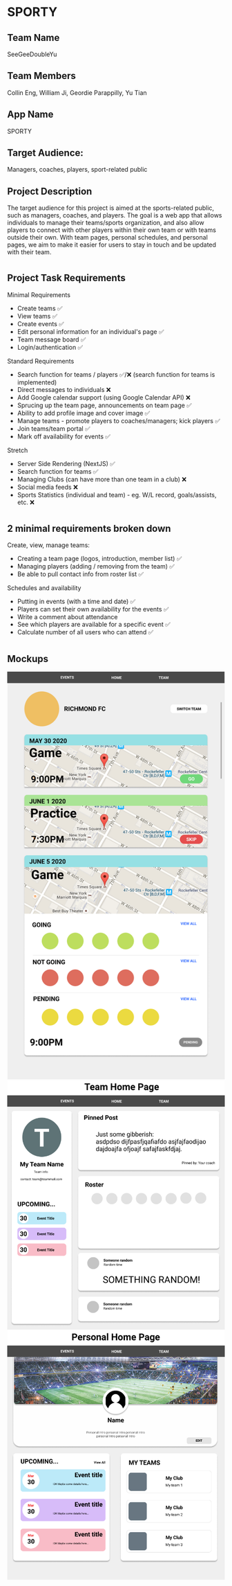 # SPORTY

## Team Name
SeeGeeDoubleYu

## Team Members
Collin Eng, William Ji, Geordie Parappilly, Yu Tian

## App Name
SPORTY


## Target Audience:
Managers, coaches, players, sport-related public


## Project Description
The target audience for this project is aimed at the sports-related public, such as managers, coaches, and players. The goal is a web app that allows individuals to manage their teams/sports organization, and also allow players to connect with other players within their own team or with teams outside their own. With team pages, personal schedules, and personal pages, we aim to make it easier for users to stay in touch and be updated with their team.
#

## Project Task Requirements

Minimal Requirements
- Create teams ✅
- View teams ✅
- Create events ✅
- Edit personal information for an individual's page ✅
- Team message board ✅
- Login/authentication ✅

Standard Requirements
- Search function for teams / players ✅/❌ (search function for teams is implemented)
- Direct messages to individuals ❌
- Add Google calendar support (using Google Calendar API) ❌
- Sprucing up the team page, announcements on team page ✅
- Ability to add profile image and cover image ✅
- Manage teams - promote players to coaches/managers; kick players ✅
- Join teams/team portal ✅
- Mark off availability for events ✅

Stretch
- Server Side Rendering (NextJS) ✅
- Search function for teams ✅
- Managing Clubs (can have more than one team in a club) ❌
- Social media feeds ❌
- Sports Statistics (individual and team) - eg. W/L record, goals/assists, etc. ❌

#

## 2 minimal requirements broken down

Create, view, manage teams:
- Creating a team page (logos, introduction, member list) ✅
- Managing players (adding / removing from the team) ✅
- Be able to pull contact info from roster list ✅

Schedules and availability
- Putting in events (with a time and date) ✅
- Players can set their own availability for the events ✅
- Write a comment about attendance
- See which players are available for a specific event ✅
- Calculate number of all users who can attend ✅

#

## Mockups 
![Event page](public/Event%20Page.png?raw=true)
![Team Home Page](public/Team%20Home%20Page.png?raw=true)
![Personal Home Page](public/Personal%20Home%20Page.png?raw=true)
